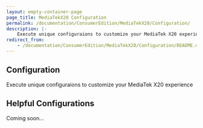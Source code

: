 ```yaml
---
layout: empty-container-page
page_title: MediaTekX20 Configuration
permalink: /documentation/ConsumerEdition/MediaTekX20/Configuration/
description: |-
    Execute unique configuraions to customize your MediaTek X20 experience.
redirect_from:
    - /documentation/ConsumerEdition/MediaTekX20/Configuration/README.md/
---
```

## Configuration

Execute unique configuraions to customize your MediaTek X20 experience

## Helpful Configurations

Coming soon...
